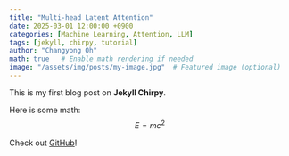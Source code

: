 ```yaml
---
title: "Multi-head Latent Attention"
date: 2025-03-01 12:00:00 +0900
categories: [Machine Learning, Attention, LLM]
tags: [jekyll, chirpy, tutorial]
author: "Changyong Oh"
math: true   # Enable math rendering if needed
image: "/assets/img/posts/my-image.jpg"  # Featured image (optional)
---
```


This is my first blog post on **Jekyll Chirpy**.

Here is some math:  
$$
E = mc^2
$$

Check out [GitHub](https://github.com/)!